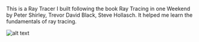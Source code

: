 This is a Ray Tracer I built following the book Ray Tracing in one Weekend by Peter Shirley, Trevor David Black, Steve Hollasch. It helped me learn the fundamentals of ray tracing.


![alt text](https://github.com/FilipovskiMarko/RayTracer/blob/master/image.ppm?raw=true)



